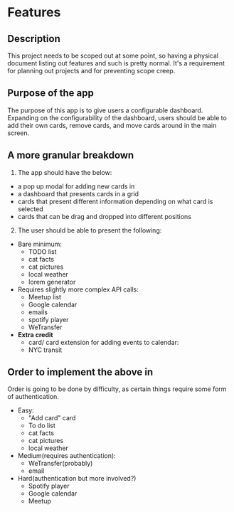 # Features

## Description

This project needs to be scoped out at some point, so having a physical document listing out features and such is pretty normal. It's a requirement for planning out projects and for preventing scope creep.

## Purpose of the app

The purpose of this app is to give users a configurable dashboard. Expanding on the configurability of the dashboard, users should be able to add their own cards, remove cards, and move cards around in the main screen.

## A more granular breakdown

1. The app should have the below:
  - a pop up modal for adding new cards in
  - a dashboard that presents cards in a grid
  - cards that present different information depending on what card is selected
  - cards that can be drag and dropped into different positions

2. The user should be able to present the following:
  - Bare minimum:
    - TODO list
    - cat facts
    - cat pictures
    - local weather
    - lorem generator
  - Requires slightly more complex API calls:
    - Meetup list
    - Google calendar
    - emails
    - spotify player
    - WeTransfer
  - **Extra credit**
    - card/ card extension for adding events to calendar:
    - NYC transit

## Order to implement the above in

Order is going to be done by difficulty, as certain things require some form of authentication.

- Easy:
  - "Add card" card
  - To do list
  - cat facts
  - cat pictures
  - local weather
- Medium(requires authentication):
  - WeTransfer(probably)
  - email
- Hard(authentication but more involved?)
  - Spotify player
  - Google calendar
  - Meetup